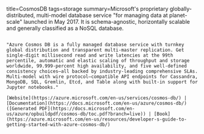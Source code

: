 title=CosmosDB
tags=storage
summary=Microsoft's proprietary globally-distributed, multi-model database service "for managing data at planet-scale" launched in May 2017. It is schema-agnostic, horizontally scalable and generally classified as a NoSQL database.
~~~~~~

"Azure Cosmos DB is a fully managed database service with turnkey global distribution and transparent multi-master replication. Get single-digit millisecond read and write latencies at the 99th percentile, automatic and elastic scaling of throughput and storage worldwide, 99.999-percent high availability, and five well-defined consistency choices—all backed by industry-leading comprehensive SLAs. Multi-model with wire protocol–compatible API endpoints for Cassandra, MongoDB, SQL, Gremlin, Etcd, and Table along with built-in support for Jupyter notebooks."

[Website](https://azure.microsoft.com/en-us/services/cosmos-db/) | [Documentation](https://docs.microsoft.com/en-us/azure/cosmos-db/)([Generated PDF](https://docs.microsoft.com/en-us/azure/opbuildpdf/cosmos-db/toc.pdf?branch=live)) | [Book](https://azure.microsoft.com/en-us/resources/developer-s-guide-to-getting-started-with-azure-cosmos-db/)
